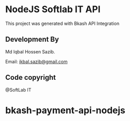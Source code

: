 # NodeJS Softlab IT API

This project was generated with Bkash API Integration

## Development By

Md Iqbal Hossen Sazib.

Email: ikbal.sazib@gmail.com

## Code copyright
@SoftLab IT

# bkash-payment-api-nodejs
